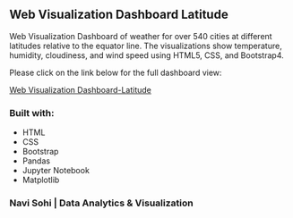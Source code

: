 ## Web Visualization Dashboard Latitude

Web Visualization Dashboard of weather for over 540 cities at different latitudes relative to the equator line. The visualizations show temperature, humidity, cloudiness, and wind speed using HTML5, CSS, and Bootstrap4.

Please click on the link below for the full dashboard view:

[Web Visualization Dashboard-Latitude](https://plainjane20.github.io/Web-Visualization-Dashboard-Latitude/)

### Built with:
* HTML
* CSS
* Bootstrap
* Pandas
* Jupyter Notebook
* Matplotlib

### Navi Sohi | Data Analytics & Visualization

